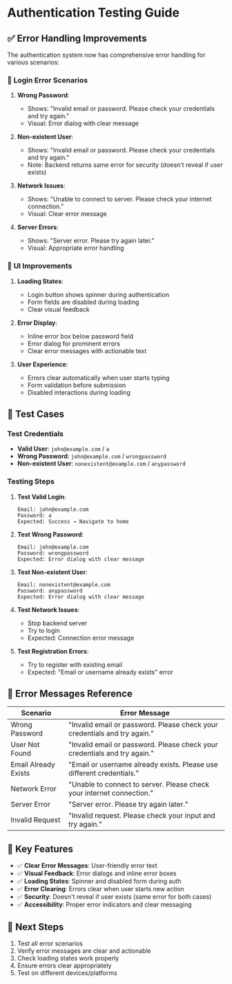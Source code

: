 # Authentication Testing Guide

## ✅ **Error Handling Improvements**

The authentication system now has comprehensive error handling for various scenarios:

### 🔐 **Login Error Scenarios**

1. **Wrong Password**: 
   - Shows: "Invalid email or password. Please check your credentials and try again."
   - Visual: Error dialog with clear message

2. **Non-existent User**:
   - Shows: "Invalid email or password. Please check your credentials and try again."
   - Note: Backend returns same error for security (doesn't reveal if user exists)

3. **Network Issues**:
   - Shows: "Unable to connect to server. Please check your internet connection."
   - Visual: Clear error message

4. **Server Errors**:
   - Shows: "Server error. Please try again later."
   - Visual: Appropriate error handling

### 🎨 **UI Improvements**

1. **Loading States**: 
   - Login button shows spinner during authentication
   - Form fields are disabled during loading
   - Clear visual feedback

2. **Error Display**:
   - Inline error box below password field
   - Error dialog for prominent errors
   - Clear error messages with actionable text

3. **User Experience**:
   - Errors clear automatically when user starts typing
   - Form validation before submission
   - Disabled interactions during loading

## 🧪 **Test Cases**

### Test Credentials
- **Valid User**: `john@example.com` / `a`
- **Wrong Password**: `john@example.com` / `wrongpassword`
- **Non-existent User**: `nonexistent@example.com` / `anypassword`

### Testing Steps

1. **Test Valid Login**:
   ```
   Email: john@example.com
   Password: a
   Expected: Success → Navigate to home
   ```

2. **Test Wrong Password**:
   ```
   Email: john@example.com
   Password: wrongpassword
   Expected: Error dialog with clear message
   ```

3. **Test Non-existent User**:
   ```
   Email: nonexistent@example.com
   Password: anypassword
   Expected: Error dialog with clear message
   ```

4. **Test Network Issues**:
   - Stop backend server
   - Try to login
   - Expected: Connection error message

5. **Test Registration Errors**:
   - Try to register with existing email
   - Expected: "Email or username already exists" error

## 🔧 **Error Messages Reference**

| Scenario | Error Message |
|----------|---------------|
| Wrong Password | "Invalid email or password. Please check your credentials and try again." |
| User Not Found | "Invalid email or password. Please check your credentials and try again." |
| Email Already Exists | "Email or username already exists. Please use different credentials." |
| Network Error | "Unable to connect to server. Please check your internet connection." |
| Server Error | "Server error. Please try again later." |
| Invalid Request | "Invalid request. Please check your input and try again." |

## 🎯 **Key Features**

- ✅ **Clear Error Messages**: User-friendly error text
- ✅ **Visual Feedback**: Error dialogs and inline error boxes
- ✅ **Loading States**: Spinner and disabled form during auth
- ✅ **Error Clearing**: Errors clear when user starts new action
- ✅ **Security**: Doesn't reveal if user exists (same error for both cases)
- ✅ **Accessibility**: Proper error indicators and clear messaging

## 🚀 **Next Steps**

1. Test all error scenarios
2. Verify error messages are clear and actionable
3. Check loading states work properly
4. Ensure errors clear appropriately
5. Test on different devices/platforms
